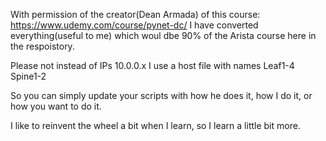 With permission of the creator(Dean Armada) of this course: https://www.udemy.com/course/pynet-dc/
I have converted everything(useful to me) which woul dbe 90% of the Arista course here in the respoistory. 

Please not instead of IPs 10.0.0.x I use a host file with names 
Leaf1-4
Spine1-2

So you can simply update your scripts with how he does it, how I do it, or how you want to do it. 

I like to reinvent the wheel a bit when I learn, so I learn a little bit more. 
